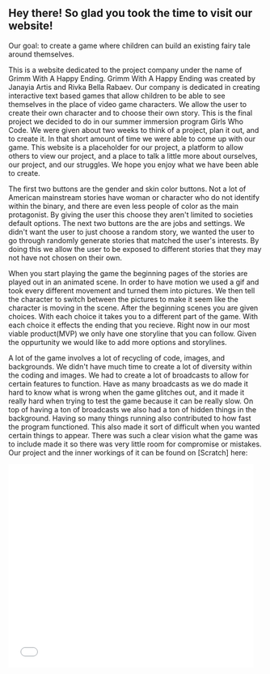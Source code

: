 ## Hey there! So glad you took the time to visit our website!

  Our goal: to create a game where children can build an existing fairy tale around themselves.

  This is a website dedicated to the project company under the name of Grimm With A Happy Ending. Grimm With A Happy Ending was created by Janayia Artis and Rivka Bella Rabaev. Our company is dedicated in creating interactive text based games that allow children to be able to see themselves in the place of video game characters. We allow the user to create their own character and to choose their own story. This is the final project we decided to do in our summer immersion program Girls Who Code. We were given about two weeks to think of a project, plan it out, and to create it. In that short amount of time we were able to come up with our game. This website is a placeholder for our project, a platform to allow others to view our project, and a place to talk a little more about ourselves, our project, and our struggles. We hope you enjoy what we have been able to create.
  
  The first two buttons are the gender and skin color buttons. Not a lot of American mainstream stories have woman or character who do not identify within the binary, and there are even less people of color as the main protagonist. By giving the user this choose they aren't limited to societies default options. The next two buttons are the are jobs and settings. We didn't want the user to just choose a random story, we wanted the user to go through randomly generate stories that matched the user's interests. By doing this we allow the user to be exposed to different stories that they may not have not chosen on their own.
  
  When you start playing the game the beginning pages of the stories are played out in an animated scene. In order to have motion we used a gif and took every different movement and turned them into pictures. We then tell the character to switch between the pictures to make it seem like the character is moving in the scene. After the beginning scenes you are given choices. With each choice it takes you to a different part of the game. With each choice it effects the ending that you recieve. Right now in our most viable product(MVP) we only have one storyline that you can follow. Given the oppurtunity we would like to add more options and storylines.
  
  A lot of the game involves a lot of recycling of code, images, and backgrounds. We didn't have much time to create a lot of diversity within the coding and images. We had to create a lot of broadcasts to allow for certain features to function. Have as many broadcasts as we do made it hard to know what is wrong when the game glitches out, and it made it really hard when trying to test the game because it can be really slow. On top of having a ton of broadcasts we also had a ton of hidden things in the background. Having so many things running also contributed to how fast the program functioned. This also made it sort of difficult when you wanted certain things to appear. There was such a clear vision what the game was to include made it so there was very little room for compromise or mistakes.
 Our project and the inner workings of it can be found on [Scratch] here:
  

<iframe allowtransparency="true" width="485" height="402" src="//scratch.mit.edu/projects/embed/171957348/?autostart=false" frameborder="0" allowfullscreen></iframe>
